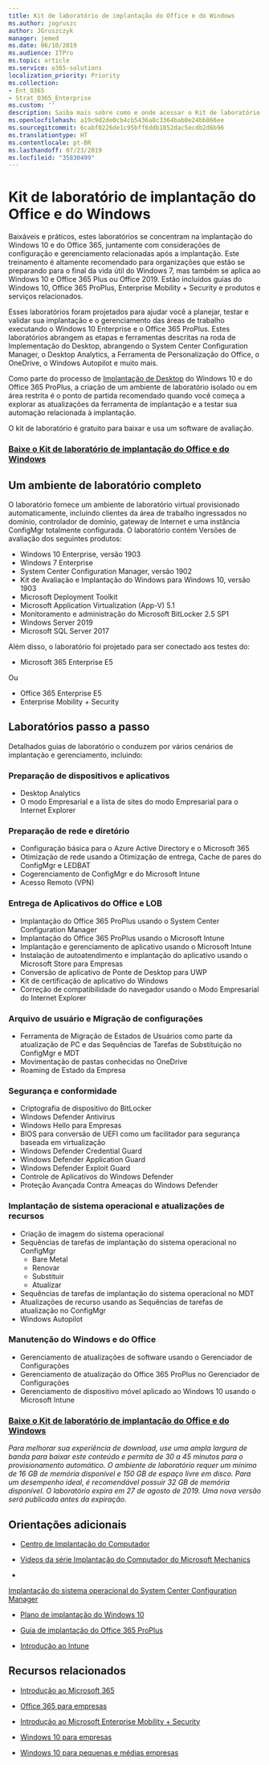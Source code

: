 ```yaml
---
title: Kit de laboratório de implantação do Office e do Windows
ms.author: jogruszc
author: JGruszczyk
manager: jemed
ms.date: 06/10/2019
ms.audience: ITPro
ms.topic: article
ms.service: o365-solutions
localization_priority: Priority
ms.collection:
- Ent_O365
- Strat_O365_Enterprise
ms.custom: ''
description: Saiba mais sobre como e onde acessar o Kit de laboratório de implantação do Office e do Windows.
ms.openlocfilehash: a19c9d2de0cb4cb5436a8c3364bab0e24bb866ee
ms.sourcegitcommit: 6cabf0226de1c95bff6ddb1852dac5ecdb2d6b96
ms.translationtype: HT
ms.contentlocale: pt-BR
ms.lasthandoff: 07/23/2019
ms.locfileid: "35830499"
---
```

# <a name="windows-and-office-deployment-lab-kit"></a>Kit de laboratório de implantação do Office e do Windows

Baixáveis e práticos, estes laboratórios se concentram na implantação do Windows 10 e do Office 365, juntamente com considerações de configuração e gerenciamento relacionadas após a implantação. Este treinamento é altamente recomendado para organizações que estão se preparando para o final da vida útil do Windows 7, mas também se aplica ao Windows 10 e Office 365 Plus ou Office 2019. Estão incluídos guias do Windows 10, Office 365 ProPlus, Enterprise Mobility + Security e produtos e serviços relacionados.

Esses laboratórios foram projetados para ajudar você a planejar, testar e validar sua implantação e o gerenciamento das áreas de trabalho executando o Windows 10 Enterprise e o Office 365 ProPlus. Estes laboratórios abrangem as etapas e ferramentas descritas na roda de Implementação do Desktop, abrangendo o System Center Configuration Manager, o Desktop Analytics, a Ferramenta de Personalização do Office, o OneDrive, o Windows Autopilot e muito mais.

Como parte do processo de [Implantação de Desktop](http://www.aka.ms/howtoshift) do Windows 10 e do Office 365 ProPlus, a criação de um ambiente de laboratório isolado ou em área restrita é o ponto de partida recomendado quando você começa a explorar as atualizações da ferramenta de implantação e a testar sua automação relacionada à implantação.

O kit de laboratório é gratuito para baixar e usa um software de avaliação.

### <a name="download-the-windows-and-office-deployment-lab-kithttpswwwmicrosoftcomevalcenterevaluate-lab-kit"></a>[**Baixe o Kit de laboratório de implantação do Office e do Windows**](https://www.microsoft.com/evalcenter/evaluate-lab-kit)

## <a name="a-complete-lab-environment"></a>**Um ambiente de laboratório completo**

O laboratório fornece um ambiente de laboratório virtual provisionado automaticamente, incluindo clientes da área de trabalho ingressados no domínio, controlador de domínio, gateway de Internet e uma instância ConfigMgr totalmente configurada. O laboratório contém Versões de avaliação dos seguintes produtos:

  - Windows 10 Enterprise, versão 1903
  - Windows 7 Enterprise
  - System Center Configuration Manager, versão 1902
  - Kit de Avaliação e Implantação do Windows para Windows 10, versão 1903
  - Microsoft Deployment Toolkit
  - Microsoft Application Virtualization (App-V) 5.1
  - Monitoramento e administração do Microsoft BitLocker 2.5 SP1
  - Windows Server 2019
  - Microsoft SQL Server 2017

Além disso, o laboratório foi projetado para ser conectado aos testes do: 

  - Microsoft 365 Enterprise E5

Ou
  - Office 365 Enterprise E5
  - Enterprise Mobility + Security

## <a name="step-by-step-labs"></a>**Laboratórios passo a passo**

Detalhados guias de laboratório o conduzem por vários cenários de implantação e gerenciamento, incluindo:

### <a name="device-and-app-readiness"></a>**Preparação de dispositivos e aplicativos**

  - Desktop Analytics
  - O modo Empresarial e a lista de sites do modo Empresarial para o Internet Explorer

### <a name="directory-and-network-readiness"></a>**Preparação de rede e diretório**

  - Configuração básica para o Azure Active Directory e o Microsoft 365
  - Otimização de rede usando a Otimização de entrega, Cache de pares do ConfigMgr e LEDBAT
  - Cogerenciamento de ConfigMgr e do Microsoft Intune
  - Acesso Remoto (VPN)

### <a name="office-and-lob-app-delivery"></a>**Entrega de Aplicativos do Office e LOB**

  - Implantação do Office 365 ProPlus usando o System Center Configuration Manager
  - Implantação do Office 365 ProPlus usando o Microsoft Intune
  - Implantação e gerenciamento de aplicativo usando o Microsoft Intune
  - Instalação de autoatendimento e implantação do aplicativo usando o Microsoft Store para Empresas
  - Conversão de aplicativo de Ponte de Desktop para UWP
  - Kit de certificação de aplicativo do Windows
  - Correção de compatibilidade do navegador usando o Modo Empresarial do Internet Explorer

### <a name="user-file-and-settings-migration"></a>**Arquivo de usuário e Migração de configurações**

  - Ferramenta de Migração de Estados de Usuários como parte da atualização de PC e das Sequências de Tarefas de Substituição no ConfigMgr e MDT
  - Movimentação de pastas conhecidas no OneDrive
  - Roaming de Estado da Empresa

### <a name="security-and-compliance"></a>**Segurança e conformidade**

  - Criptografia de dispositivo do BitLocker
  - Windows Defender Antivírus
  - Windows Hello para Empresas
  - BIOS para conversão de UEFI como um facilitador para segurança baseada em virtualização
  - Windows Defender Credential Guard
  - Windows Defender Application Guard
  - Windows Defender Exploit Guard
  - Controle de Aplicativos do Windows Defender
  - Proteção Avançada Contra Ameaças do Windows Defender

### <a name="os-deployment-and-feature-updates"></a>**Implantação de sistema operacional e atualizações de recursos**

  - Criação de imagem do sistema operacional
  - Sequências de tarefas de implantação do sistema operacional no ConfigMgr
      - Bare Metal
      - Renovar
      - Substituir
      - Atualizar
  - Sequências de tarefas de implantação do sistema operacional no MDT
  - Atualizações de recurso usando as Sequências de tarefas de atualização no ConfigMgr
  - Windows Autopilot

### <a name="windows-and-office-servicing"></a>**Manutenção do Windows e do Office**

  - Gerenciamento de atualizações de software usando o Gerenciador de Configurações
  - Gerenciamento de atualização do Office 365 ProPlus no Gerenciador de Configurações
  - Gerenciamento de dispositivo móvel aplicado ao Windows 10 usando o Microsoft Intune

### <a name="download-the-windows-and-office-deployment-lab-kithttpswwwmicrosoftcomevalcenterevaluate-lab-kit"></a>[**Baixe o Kit de laboratório de implantação do Office e do Windows**](https://www.microsoft.com/evalcenter/evaluate-lab-kit)

*Para melhorar sua experiência de download, use uma ampla largura de banda para baixar este conteúdo e permita de 30 a 45 minutos para o provisionamento automático. O ambiente de laboratório requer um mínimo de 16 GB de memória disponível e 150 GB de espaço livre em disco. Para um desempenho ideal, é recomendável possuir 32 GB de memória disponível. O laboratório expira em 27 de agosto de 2019. Uma nova versão será publicada antes da expiração.*

## <a name="additional-guidance"></a>**Orientações adicionais**

  - [Centro de Implantação do Computador](http://www.aka.ms/howtoshift)

  - [Vídeos da série Implantação do Computador do Microsoft Mechanics](http://www.aka.ms/watchhowtoshift)

  - 
  [Implantação do sistema operacional do System Center Configuration Manager](https://docs.microsoft.com/pt-BR/sccm/osd/understand/introduction-to-operating-system-deployment)

  - [<span class="underline">Plano de implantação do Windows 10</span>](https://docs.microsoft.com/windows/deployment/planning/index)

  - [<span class="underline">Guia de implantação do Office 365 ProPlus</span>](https://docs.microsoft.com/deployoffice/deployment-guide-for-office-365-proplus)

  - [<span class="underline">Introdução ao Intune</span>](https://docs.microsoft.com/intune/get-started-evaluation)

## <a name="related-resources"></a>**Recursos relacionados**

  - [<span class="underline">Introdução ao Microsoft 365</span>](https://www.microsoft.com/microsoft-365/default.aspx)

  - [<span class="underline">Office 365 para empresas</span>](https://products.office.com/business/office)

  - [<span class="underline">Introdução ao Microsoft Enterprise Mobility + Security</span>](https://www.microsoft.com/cloud-platform/enterprise-mobility-security)

  - [<span class="underline">Windows 10 para empresas</span>](https://www.microsoft.com/WindowsForBusiness/windows-for-enterprise)

  - [<span class="underline">Windows 10 para pequenas e médias empresas</span>](https://www.microsoft.com/WindowsForBusiness/windows-for-small-business)
